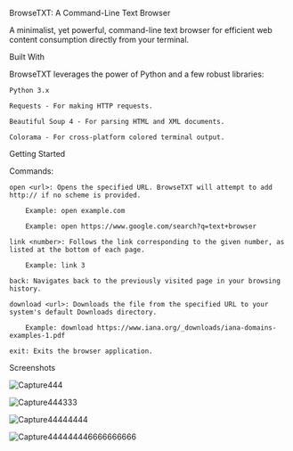 BrowseTXT: A Command-Line Text Browser

A minimalist, yet powerful, command-line text browser for efficient web content consumption directly from your terminal.

Built With

BrowseTXT leverages the power of Python and a few robust libraries:

    Python 3.x

    Requests - For making HTTP requests.

    Beautiful Soup 4 - For parsing HTML and XML documents.

    Colorama - For cross-platform colored terminal output.

Getting Started

Commands:

    open <url>: Opens the specified URL. BrowseTXT will attempt to add http:// if no scheme is provided.

        Example: open example.com

        Example: open https://www.google.com/search?q=text+browser

    link <number>: Follows the link corresponding to the given number, as listed at the bottom of each page.

        Example: link 3

    back: Navigates back to the previously visited page in your browsing history.

    download <url>: Downloads the file from the specified URL to your system's default Downloads directory.

        Example: download https://www.iana.org/_downloads/iana-domains-examples-1.pdf

    exit: Exits the browser application.


Screenshots

![Capture444](https://github.com/user-attachments/assets/5c15e2de-0576-4e8e-9e44-8039c8215a88)

![Capture444333](https://github.com/user-attachments/assets/9031c934-d754-4341-ac2f-e5a37ea953ed)

![Capture44444444](https://github.com/user-attachments/assets/5d970671-d3e0-4271-9cc2-5fe4bbe814d3)

![Capture444444446666666666](https://github.com/user-attachments/assets/54bf075e-fb09-4e8e-91f2-c66de526f3a5)
